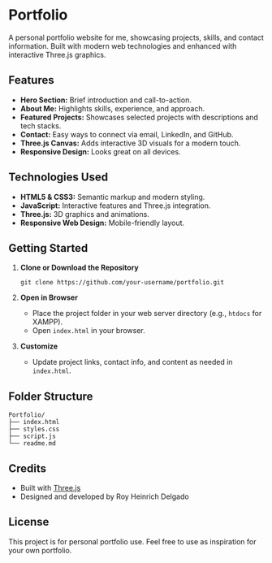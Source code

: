 # Portfolio

A personal portfolio website for me, showcasing projects, skills, and contact information. Built with modern web technologies and enhanced with interactive Three.js graphics.

## Features

- **Hero Section:** Brief introduction and call-to-action.
- **About Me:** Highlights skills, experience, and approach.
- **Featured Projects:** Showcases selected projects with descriptions and tech stacks.
- **Contact:** Easy ways to connect via email, LinkedIn, and GitHub.
- **Three.js Canvas:** Adds interactive 3D visuals for a modern touch.
- **Responsive Design:** Looks great on all devices.

## Technologies Used

- **HTML5 & CSS3:** Semantic markup and modern styling.
- **JavaScript:** Interactive features and Three.js integration.
- **Three.js:** 3D graphics and animations.
- **Responsive Web Design:** Mobile-friendly layout.

## Getting Started

1. **Clone or Download the Repository**
   ```
   git clone https://github.com/your-username/portfolio.git
   ```
2. **Open in Browser**
   - Place the project folder in your web server directory (e.g., `htdocs` for XAMPP).
   - Open `index.html` in your browser.

3. **Customize**
   - Update project links, contact info, and content as needed in `index.html`.

## Folder Structure

```
Portfolio/
├── index.html
├── styles.css
├── script.js
└── readme.md
```

## Credits

- Built with [Three.js](https://threejs.org/)
- Designed and developed by Roy Heinrich Delgado

## License

This project is for personal portfolio use. Feel free to use as inspiration for your own portfolio.
